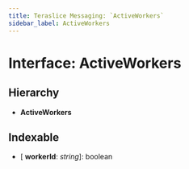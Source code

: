 ```yaml
---
title: Teraslice Messaging: `ActiveWorkers`
sidebar_label: ActiveWorkers
---
```


# Interface: ActiveWorkers

## Hierarchy

* **ActiveWorkers**

## Indexable

* \[ **workerId**: *string*\]: boolean
